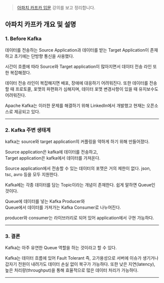 > [아파치 카프카 입문](https://www.inflearn.com/course/아파치-카프카-입문) 강의를 보고 정리합니다.

## 아파치 카프카 개요 및 설명

### **1. Before Kafka**   

데이터를 전송하는 Source Application과 데이터를 받는 Target Application이 존재하고 초기에는 단방향 통신을 사용했다.   

시간이 흐름에 따라 Source와 Target application이 많아지면서 데이터 전송 라인 또한 복잡해졌다.   

데이터 전송 라인이 복잡해지면 배포, 장애에 대응하기 어려워진다. 또한 데이터를 전송할 때 프로토콜, 포맷의 파편화가 심해지며, 데이터 포맷 변경사항이 있을 때 유지보수도 어려워진다.   

Apache Kafka는 이러한 문제를 해결하기 위해 LinkedIn에서 개발했고 현재는 오픈소스로 제공되고 있다.

---

### **2. Kafka 주변 생태계** 

kafka는 source와 target application의 커플링을 약하게 하기 위해 만들어졌다.   

Source application은 kafka에 데이터를 전송하고,   
Target application은 kafka에서 데이터를 가져온다.   

Source application에서 전송할 수 있는 데이터의 포맷은 거의 제한이 없다. json, tsc, avro 등을 모두 지원한다.   

Kafka에는 각종 데이터를 담는 Topic이라는 개념이 존재한다. 쉽게 말하면 Queue인 것이다.   

Queue에 데이터를 넣는 Kafka Producer와   
Queue에서 데이터를 가져가는 Kafka Consumer로 나누어진다.

producer와 consumer는 라이브러리로 되어 있어 application에서 구현 가능하다.

---

### **3. 결론** 

Kafka는 아주 유연한 Queue 역할을 하는 것이라고 할 수 있다.   

Kafka는 데이터 흐름에 있어 Fault Tolerant 즉, 고가용성으로 서버에 이슈가 생기거나 갑자기 전원이 내려가도 데이터 손실 없이 복구가 가능하다. 또한 낮은 지연(latency), 높은 처리량(throughput)을 통해 효율적으로 많은 데이터 처리가 가능하다.   
   
---

